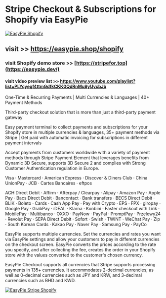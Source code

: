 # Stripe Checkout &amp; Subscriptions for Shopify via EasyPie
[![EasyPie Shopify](https://github.com/user-attachments/assets/b3af59c3-660b-41b7-94a3-5be7413e813a)](https://easypie.shop/shopify)
## visit >> https://easypie.shop/shopify
### visit Shopify demo store >> [https://stripefor.top](https://easypie.dev/)
#### visit video preview list >> https://www.youtube.com/playlist?list=PLYcyegf4ttmGdfkCKK0QdRnMu9yUycbJb

One-Time &amp; Recurring Payments | Multi Currencies &amp; Languages | 40+ Payment Methods

Third-party checkout solution that is more than just a third-party payment gateway

Easy payment terminal to collect payments and subscriptions for your Shopify store in multiple currencies & languages, 35+ payment methods via Stripe | Get paid with automatic invoicing for subscriptions in different payment intervals

Accept payments from customers worldwide with a variety of payment methods through Stripe Payment Element that leverages benefits from Dynamic 3D Secure, supports 3D Secure 2 and complies with Strong Customer Authentication regulation in Europe.

Visa · Mastercard · American Express · Discover & Diners Club · China UnionPay · JCB · Cartes Bancaires · eftpos

ACH Direct Debit · Affirm · Afterpay / Clearpay · Alipay · Amazon Pay · Apple Pay · Bacs Direct Debit · Bancontact · Bank transfers · BECS Direct Debit · BLIK · Boleto · Cards · Cash App Pay · Pay with Crypto · EPS · FPX · giropay · Google Pay · GrabPay · iDEAL · Klarna · Konbini · Faster checkout with Link · MobilePay · Multibanco · OXXO · PayNow · PayPal · PromptPay · Przelewy24 · Revolut Pay · SEPA Direct Debit · Sofort · Swish · TWINT · WeChat Pay · Zip · South Korean Cards · Kakao Pay · Naver Pay · Samsung Pay · PayCo

EasyPie supports multiple currencies. Set the currencies and rates you want via EasyPie settings and allow your customers to pay in different currencies on the checkout screen. EasyPie converts the prices according to the rate you specify, and after collecting the fee, creates the order in your Shopify store with the values converted to the customer's chosen currency.

EasyPie Checkout supports all currencies that Stripe supports processing payments in 135+ currencies. It accommodates 2-decimal currencies; as well as 0-decimal currencies such as JPY and KRW, and 3-decimal currencies such as BHD and KWD.

[![EasyPie Stripe Shopify](https://github.com/user-attachments/assets/039d80ab-438a-436d-b5ba-5bf7c7b5f9e0)](https://easypie.shop/shopify)

